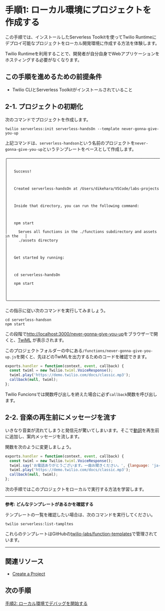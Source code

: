 # 手順1: ローカル環境にプロジェクトを作成する

この手順では、インストールしたServerless Toolkitを使ってTwilio Runtimeにデプロイ可能なプロジェクトをローカル開発環境に作成する方法を体験します。

Twilio Runtimeを利用することで、開発者が自分自身でWebアプリケーションをホスティングする必要がなくなります。

## この手順を進めるための前提条件
- Twilio CLIとServerless Toolkitがインストールされていること

## 2-1. プロジェクトの初期化

次のコマンドでプロジェクトを作成します。

```
twilio serverless:init serverless-handsOn --template never-gonna-give-you-up
```

上記コマンドは、`serverless-handson`という名前のプロジェクトを`never-gonna-give-you-up`というテンプレートをベースとして作成します。

```
╭──────────────────────────────────────────────────────────────────────────────╮
│                                                                              │
│   Success!                                                                   │
│                                                                              │
│   Created serverless-handsOn at /Users/dikehara/VSCode/labs-projects         │
│                                                                              │
│   Inside that directory, you can run the following command:                  │
│                                                                              │
│   npm start                                                                  │
│     Serves all functions in the ./functions subdirectory and assets in the   │
│     ./assets directory                                                       │
│                                                                              │
│   Get started by running:                                                    │
│                                                                              │
│   cd serverless-handsOn                                                      │
│   npm start                                                                  │
│                                                                              │
╰──────────────────────────────────────────────────────────────────────────────╯
```

この指示に従い次のコマンドを実行してみましょう。

```
cd serverless-handson
npm start
```

この段階で[http://localhost:3000/never-gonna-give-you-up]()をブラウザーで開くと、[TwiML](https://jp.twilio.com/docs/voice/twiml/pay) が表示されます。

このプロジェクトフォルダーの中にある`/functions/never-gonna-give-you-up.js`を開くと、先ほどのTwiMLを出力するためのコードを確認できます。

```js
exports.handler = function(context, event, callback) {
  const twiml = new Twilio.twiml.VoiceResponse();
  twiml.play('https://demo.twilio.com/docs/classic.mp3');
  callback(null, twiml);
};
```

Twilio Funcionsでは関数呼び出しを終えた場合に必ず`callback`関数を呼び出します。

## 2-2. 音楽の再生前にメッセージを流す

いきなり音楽が流れてしまうと発信元が驚いてしまいます。そこで[<Say>動詞](https://jp.twilio.com/docs/voice/twiml/say)を再生前に追加し、案内メッセージを流します。

関数を次のように変更しましょう。

```js
exports.handler = function(context, event, callback) {
  const twiml = new Twilio.twiml.VoiceResponse();
  twiml.say('お電話ありがとうございます。一曲お聞きください。', {language: 'ja-JP'});
  twiml.play('https://demo.twilio.com/docs/classic.mp3');
  callback(null, twiml);
};
```

次の手順ではこのプロジェクトをローカルで実行する方法を学習します。

---
**参考: どんなテンプレートがあるかを確認する**

テンプレートの一覧を確認したい場合は、次のコマンドを実行してください。

```
twilio serverless:list-tampltes
```

これらのテンプレートはGitHubの[twilio-labs/function-templates](https://github.com/twilio-labs/function-templates)で管理されています。

---

## 関連リソース

- [Create a Project](https://www.twilio.com/docs/labs/serverless-toolkit/general-usage#create-a-project)



## 次の手順
[手順2: ローカル環境でデバッグを開始する](02-Local-Debug.md)